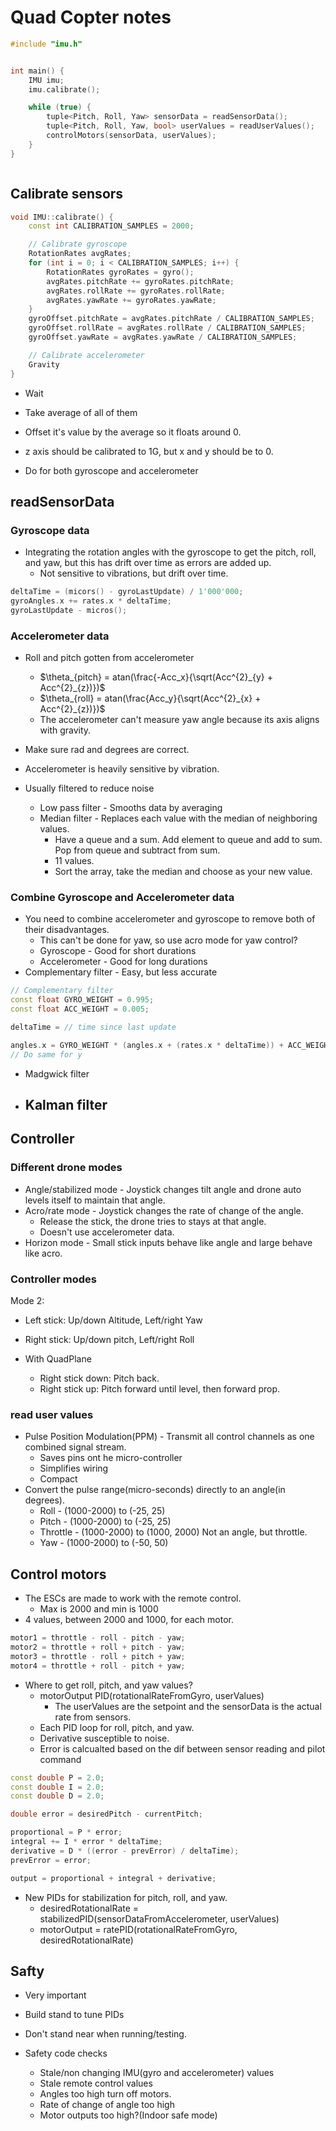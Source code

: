 # Quad Copter notes

```C++
#include "imu.h"


int main() {
	IMU imu;
	imu.calibrate();

	while (true) {
		tuple<Pitch, Roll, Yaw> sensorData = readSensorData();
		tuple<Pitch, Roll, Yaw, bool> userValues = readUserValues();
		controlMotors(sensorData, userValues);
	}
}
```

```C++
```

## Calibrate sensors

```C++
void IMU::calibrate() {
	const int CALIBRATION_SAMPLES = 2000;

	// Calibrate gyroscope
	RotationRates avgRates;
	for (int i = 0; i < CALIBRATION_SAMPLES; i++) {
		RotationRates gyroRates = gyro();
		avgRates.pitchRate += gyroRates.pitchRate;
		avgRates.rollRate += gyroRates.rollRate;
		avgRates.yawRate += gyroRates.yawRate;
	}
	gyroOffset.pitchRate = avgRates.pitchRate / CALIBRATION_SAMPLES;
	gyroOffset.rollRate = avgRates.rollRate / CALIBRATION_SAMPLES;
	gyroOffset.yawRate = avgRates.yawRate / CALIBRATION_SAMPLES;

	// Calibrate accelerometer
	Gravity
}
```

- Wait
- Take average of all of them
- Offset it's value by the average so it floats around 0.

- z axis should be calibrated to 1G, but x and y should be to 0.

- Do for both gyroscope and accelerometer

## readSensorData
### Gyroscope data
- Integrating the rotation angles with the gyroscope to get the pitch, roll, and yaw, but this has drift over time as errors are added up.
	- Not sensitive to vibrations, but drift over time.

```C++
deltaTime = (micors() - gyroLastUpdate) / 1'000'000;
gyroAngles.x += rates.x * deltaTime;
gyroLastUpdate - micros();
```

### Accelerometer data
- Roll and pitch gotten from accelerometer
	- $\theta_{pitch} = atan(\frac{-Acc_x}{\sqrt(Acc^{2}_{y} + Acc^{2}_{z})})$
	- $\theta_{roll} = atan(\frac{Acc_y}{\sqrt(Acc^{2}_{x} + Acc^{2}_{z})})$
	- The accelerometer can't measure yaw angle because its axis aligns with gravity.

- Make sure rad and degrees are correct.

- Accelerometer is heavily sensitive by vibration.

- Usually filtered to reduce noise
	- Low pass filter - Smooths data by averaging
	- Median filter - Replaces each value with the median of neighboring values.
		- Have a queue and a sum. Add element to queue and add to sum. Pop from queue and subtract from sum.
		- 11 values.
		- Sort the array, take the median and choose as your new value.

### Combine Gyroscope and Accelerometer data
- You need to combine accelerometer and gyroscope to remove both of their disadvantages.
	- This can't be done for yaw, so use acro mode for yaw control?
	- Gyroscope - Good for short durations
	- Accelerometer - Good for long durations
- Complementary filter - Easy, but less accurate

```C++
// Complementary filter
const float GYRO_WEIGHT = 0.995;
const float ACC_WEIGHT = 0.005;

deltaTime = // time since last update

angles.x = GYRO_WEIGHT * (angles.x + (rates.x * deltaTime)) + ACC_WEIGHT * accelAngles.x;
// Do same for y
```
- Madgwick filter
- Kalman filter
	- 

## Controller
### Different drone modes
- Angle/stabilized mode - Joystick changes tilt angle and drone auto levels itself to maintain that angle.
- Acro/rate mode - Joystick changes the rate of change of the angle.
	- Release the stick, the drone tries to stays at that angle.
	- Doesn't use accelerometer data.
- Horizon mode - Small stick inputs behave like angle and large behave like acro.

### Controller modes
Mode 2:
- Left stick: Up/down Altitude, Left/right Yaw
- Right stick: Up/down pitch, Left/right Roll

- With QuadPlane
	- Right stick down: Pitch back.
	- Right stick up: Pitch forward until level, then forward prop.

### read user values
- Pulse Position Modulation(PPM) - Transmit all control channels as one combined signal stream.
	- Saves pins ont he micro-controller
	- Simplifies wiring
	- Compact
- Convert the pulse range(micro-seconds) directly to an angle(in degrees).
	- Roll - (1000-2000) to (-25, 25)
	- Pitch - (1000-2000) to (-25, 25)
	- Throttle - (1000-2000) to (1000, 2000) Not an angle, but throttle.
	- Yaw - (1000-2000) to (-50, 50)

## Control motors
- The ESCs are made to work with the remote control.
	- Max is 2000 and min is 1000
- 4 values, between 2000 and 1000, for each motor.

```C++
motor1 = throttle - roll - pitch - yaw;
motor2 = throttle + roll + pitch - yaw;
motor3 = throttle - roll + pitch + yaw;
motor4 = throttle + roll - pitch + yaw;
```

- Where to get roll, pitch, and yaw values?
	- motorOutput PID(rotationalRateFromGyro, userValues)
		- The userValues are the setpoint and the sensorData is the actual rate from sensors.
	- Each PID loop for roll, pitch, and yaw.
	- Derivative susceptible to noise.
	- Error is calcualted based on the dif between sensor reading and pilot command

```C++
const double P = 2.0;
const double I = 2.0;
const double D = 2.0;

double error = desiredPitch - currentPitch;

proportional = P * error;
integral += I * error * deltaTime;
derivative = D * ((error - prevError) / deltaTime);
prevError = error;

output = proportional + integral + derivative;
```

- New PIDs for stabilization for pitch, roll, and yaw.
	- desiredRotationalRate = stabilizedPID(sensorDataFromAccelerometer, userValues)
	- motorOutput = ratePID(rotationalRateFromGyro, desiredRotationalRate)

## Safty
- Very important
- Build stand to tune PIDs
- Don't stand near when running/testing.

- Safety code checks
	- Stale/non changing IMU(gyro and accelerometer) values
	- Stale remote control values
	- Angles too high turn off motors.
	- Rate of change of angle too high
	- Motor outputs too high?(Indoor safe mode)